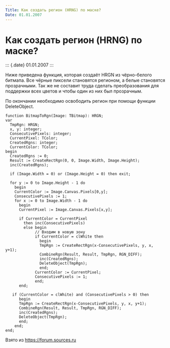 ```yaml
---
Title: Как создать регион (HRNG) по маске?
Date: 01.01.2007
---
```



Как создать регион (HRNG) по маске?
===================================

::: {.date}
01.01.2007
:::

Ниже приведена функция, которая создаёт HRGN из чёрно-белого битмапа.
Все чёрные пиксели становятся регионом, а белые становятся прозрачными.
Так же не составит труда сделать преобразования для поддержки всех
цветов и чтобы один из них был прозрачным.

По окончании необходимо освободить регион при помощи функции
DeleteObject.

    function BitmapToRgn(Image: TBitmap): HRGN; 
    var 
      TmpRgn: HRGN; 
      x, y: integer; 
      ConsecutivePixels: integer; 
      CurrentPixel: TColor; 
      CreatedRgns: integer; 
      CurrentColor: TColor; 
    begin 
      CreatedRgns := 0; 
      Result := CreateRectRgn(0, 0, Image.Width, Image.Height); 
      inc(CreatedRgns); 
     
      if (Image.Width = 0) or (Image.Height = 0) then exit; 
     
      for y := 0 to Image.Height - 1 do 
        begin 
        CurrentColor := Image.Canvas.Pixels[0,y]; 
        ConsecutivePixels := 1; 
        for x := 0 to Image.Width - 1 do 
          begin 
          CurrentPixel := Image.Canvas.Pixels[x,y]; 
     
          if CurrentColor = CurrentPixel 
            then inc(ConsecutivePixels) 
            else begin 
                 // Входим в новую зону
                 if CurrentColor = clWhite then 
                   begin 
                   TmpRgn := CreateRectRgn(x-ConsecutivePixels, y, x, y+1); 
                   CombineRgn(Result, Result, TmpRgn, RGN_DIFF); 
                   inc(CreatedRgns); 
                   DeleteObject(TmpRgn); 
                   end; 
                 CurrentColor := CurrentPixel; 
                 ConsecutivePixels := 1; 
                 end; 
          end; 
     
       if (CurrentColor = clWhite) and (ConsecutivePixels > 0) then 
          begin 
          TmpRgn := CreateRectRgn(x-ConsecutivePixels, y, x, y+1); 
          CombineRgn(Result, Result, TmpRgn, RGN_DIFF); 
          inc(CreatedRgns); 
          DeleteObject(TmpRgn); 
          end; 
        end; 
    end;

Взято из <https://forum.sources.ru>
